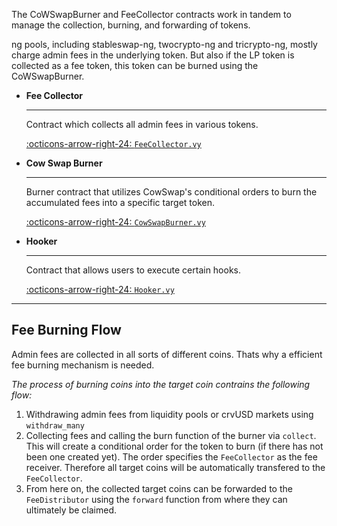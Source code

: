 The CoWSwapBurner and FeeCollector contracts work in tandem to manage the collection, burning, and forwarding of tokens.



ng pools, including stableswap-ng, twocrypto-ng and tricrypto-ng, mostly charge admin fees in the underlying token. But also if the LP token is collected as a fee token, this token can be burned using the CoWSwapBurner.


<div class="grid cards" markdown>

-   **Fee Collector**

    ---

    Contract which collects all admin fees in various tokens.

    [:octicons-arrow-right-24: `FeeCollector.vy`](FeeCollector.md)

-   **Cow Swap Burner**

    ---

    Burner contract that utilizes CowSwap's conditional orders to burn the accumulated fees into a specific target token.

    [:octicons-arrow-right-24: `CowSwapBurner.vy`](CowSwapBurner.md)

-   **Hooker**

    ---

    Contract that allows users to execute certain hooks.

    [:octicons-arrow-right-24: `Hooker.vy`](Hooker.md)

</div>


---


## Fee Burning Flow

Admin fees are collected in all sorts of different coins. Thats why a efficient fee burning mechanism is needed.


*The process of burning coins into the target coin contrains the following flow:*

1. Withdrawing admin fees from liquidity pools or crvUSD markets using `withdraw_many`
2. Collecting fees and calling the burn function of the burner via `collect`. This will create a conditional order for the token to burn (if there has not been one created yet). The order specifies the `FeeCollector` as the fee receiver. Therefore all target coins will be automatically transfered to the `FeeCollector`.
3. From here on, the collected target coins can be forwarded to the `FeeDistributor` using the `forward` function from where they can ultimately be claimed.

